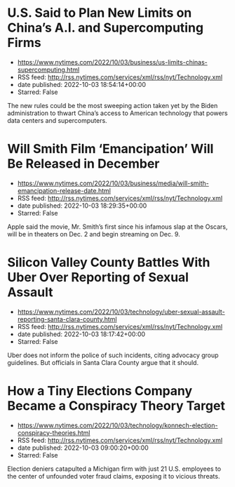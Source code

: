 # U.S. Said to Plan New Limits on China’s A.I. and Supercomputing Firms
 - https://www.nytimes.com/2022/10/03/business/us-limits-chinas-supercomputing.html
 - RSS feed: http://rss.nytimes.com/services/xml/rss/nyt/Technology.xml
 - date published: 2022-10-03 18:54:14+00:00
 - Starred: False

The new rules could be the most sweeping action taken yet by the Biden administration to thwart China’s access to American technology that powers data centers and supercomputers.

# Will Smith Film ‘Emancipation’ Will Be Released in December
 - https://www.nytimes.com/2022/10/03/business/media/will-smith-emancipation-release-date.html
 - RSS feed: http://rss.nytimes.com/services/xml/rss/nyt/Technology.xml
 - date published: 2022-10-03 18:29:35+00:00
 - Starred: False

Apple said the movie, Mr. Smith’s first since his infamous slap at the Oscars, will be in theaters on Dec. 2 and begin streaming on Dec. 9.

# Silicon Valley County Battles With Uber Over Reporting of Sexual Assault
 - https://www.nytimes.com/2022/10/03/technology/uber-sexual-assault-reporting-santa-clara-county.html
 - RSS feed: http://rss.nytimes.com/services/xml/rss/nyt/Technology.xml
 - date published: 2022-10-03 18:17:42+00:00
 - Starred: False

Uber does not inform the police of such incidents, citing advocacy group guidelines. But officials in Santa Clara County argue that it should.

# How a Tiny Elections Company Became a Conspiracy Theory Target
 - https://www.nytimes.com/2022/10/03/technology/konnech-election-conspiracy-theories.html
 - RSS feed: http://rss.nytimes.com/services/xml/rss/nyt/Technology.xml
 - date published: 2022-10-03 09:00:20+00:00
 - Starred: False

Election deniers catapulted a Michigan firm with just 21 U.S. employees to the center of unfounded voter fraud claims, exposing it to vicious threats.

